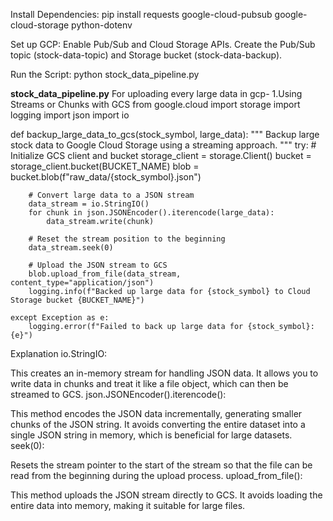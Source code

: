 Install Dependencies:
pip install requests google-cloud-pubsub google-cloud-storage python-dotenv

Set up GCP:
Enable Pub/Sub and Cloud Storage APIs.
Create the Pub/Sub topic (stock-data-topic) and Storage bucket (stock-data-backup).

Run the Script:
python stock_data_pipeline.py

**stock_data_pipeline.py**
For uploading every large data in gcp-
1.Using Streams or Chunks with GCS
from google.cloud import storage
import logging
import json
import io

def backup_large_data_to_gcs(stock_symbol, large_data):
    """
    Backup large stock data to Google Cloud Storage using a streaming approach.
    """
    try:
        # Initialize GCS client and bucket
        storage_client = storage.Client()
        bucket = storage_client.bucket(BUCKET_NAME)
        blob = bucket.blob(f"raw_data/{stock_symbol}.json")
        
        # Convert large data to a JSON stream
        data_stream = io.StringIO()
        for chunk in json.JSONEncoder().iterencode(large_data):
            data_stream.write(chunk)
        
        # Reset the stream position to the beginning
        data_stream.seek(0)
        
        # Upload the JSON stream to GCS
        blob.upload_from_file(data_stream, content_type="application/json")
        logging.info(f"Backed up large data for {stock_symbol} to Cloud Storage bucket {BUCKET_NAME}")
    
    except Exception as e:
        logging.error(f"Failed to back up large data for {stock_symbol}: {e}")

Explanation
io.StringIO:

This creates an in-memory stream for handling JSON data.
It allows you to write data in chunks and treat it like a file object, which can then be streamed to GCS.
json.JSONEncoder().iterencode():

This method encodes the JSON data incrementally, generating smaller chunks of the JSON string.
It avoids converting the entire dataset into a single JSON string in memory, which is beneficial for large datasets.
seek(0):

Resets the stream pointer to the start of the stream so that the file can be read from the beginning during the upload process.
upload_from_file():

This method uploads the JSON stream directly to GCS.
It avoids loading the entire data into memory, making it suitable for large files.

